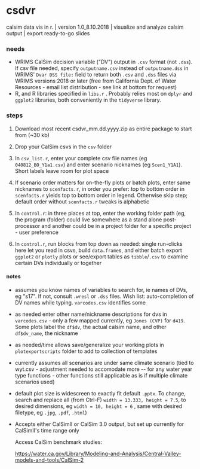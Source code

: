 # csdvr
 calsim data vis in r. | version 1.0_8.10.2018 | visualize and analyze calsim output | export ready-to-go slides
 
### needs ###

- WRIMS CalSim decision variable ("DV") output in `.csv` format (not `.dss`). If csv file needed, specify `outputname.csv` instead of `outputname.dss` in WRIMS' `Dvar DSS file:` field to return both `.csv` and `.dss` files via WRIMS versions 2018 or later (free from California Dept. of Water Resources - email list distribution - see link at bottom for request)
- R, and R libraries specified in `libs.r` . Probably relies most on `dplyr` and `ggplot2` libraries, both conveniently in the `tidyverse` library.

### steps ###

1. Download  most recent csdvr_mm.dd.yyyy.zip as entire package to start from (~30 kb) 
3. Drop your CalSim csvs in the `csv` folder 
2. In `csv_list.r`, enter your complete csv file names (eg `040812_BO_Y1a1.csv`) and enter scenario nicknames (eg `Scen1_Y1A1`). Short labels leave room for plot space


4. If scenario order matters for on-the-fly plots or batch plots, enter same nicknames to `scenfacts.r`, in order you prefer: top to bottom order in `scenfacts.r` yields top to bottom order in legend. Otherwise skip step; default order without `scenfacts.r` tweaks is alphabetic

5. In `control.r`: in three places at top, enter the working folder path (eg, the program (folder) could live somewhere as a stand alone post-processor and another could be in a project folder for a specific project - user preference

6. In `control.r`, run blocks from top down as needed: single run-clicks here let you read in csvs, build `data.frame`s, and either batch export `ggplot2` or `plotly` plots or see/export tables as `tibble`/`.csv` to examine certain DVs individually or together

#### notes ####
- assumes you know names of variables to search for, ie names of DVs, eg "s17". If not, consult `.wresl` or `.dss` files. Wish list: auto-completion of DV names while typing. `varcodes.csv` identifies some
- as needed enter other name/nickname descriptions for dvs in `varcodes.csv` - only a few mapped currently, eg `Jones (CVP)` for `d419`. Some plots label the `df$dv`, the actual calsim name, and other `df$dv_name`, the nickname 
- as needed/time allows save/generalize your working plots in `plotexportscripts` folder to add to collection of templates
- currently assumes all scenarios are under same climate scenario (tied to wyt.csv - adjustment needed to accomodate more -- for any water  year type functions - other functions still applicable as is if multiple climate scenarios used)
- default plot size is widescreen to exactly fit default `.pptx`. To change, search and replace all (from Ctrl-F) `width = 13.333, height = 7.5`, to desired dimensions, eg `width = 10, height = 6` , same with desired filetype, eg `.jpg`, `.pdf`, `.html`)
- Accepts either CalSimII or CalSim 3.0 output, but set up currently for CalSimII's time range only
  
  Access CalSim benchmark studies:
  
  https://water.ca.gov/Library/Modeling-and-Analysis/Central-Valley-models-and-tools/CalSim-2

